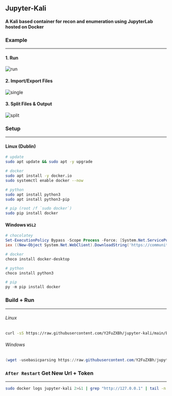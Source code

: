 ## Jupyter-Kali
#### A Kali based container for recon and enumeration using JupyterLab hosted on Docker

### Example
---
#### 1. Run
![run](https://user-images.githubusercontent.com/88941079/230677316-c7a1f87e-7640-477b-863b-8d27d3f196b8.png)

#### 2. Import/Export Files
![single](https://user-images.githubusercontent.com/88941079/230676823-3d129680-f9d8-49c9-b43b-f4547542d9c7.png)

#### 3. Split Files & Output
![split](https://user-images.githubusercontent.com/88941079/230676835-1e54eb90-0717-47cc-904b-6b5e6ef120bd.png)

### Setup
---
#### Linux (Dublin)
```bash
# update
sudo apt update && sudo apt -y upgrade

# docker
sudo apt install -y docker.io
sudo systemctl enable docker --now

# python
sudo apt install python3
sudo apt install python3-pip

# pip (root /f `sudo docker`)
sudo pip install docker
```

#### Windows `WSL2`
```powershell
# chocolatey
Set-ExecutionPolicy Bypass -Scope Process -Force; [System.Net.ServicePointManager]::SecurityProtocol = [System.Net.ServicePointManager]::SecurityProtocol -bor 3072
iex ((New-Object System.Net.WebClient).DownloadString('https://community.chocolatey.org/install.ps1'))

# docker
choco install docker-desktop

# python
choco install python3

# pip
py -m pip install docker
```

### Build + Run
---
###### Linux
```bash
curl -sS https://raw.githubusercontent.com/Y2FuZXBh/jupyter-kali/main/build.py | sudo python3 -
```
###### Windows
```powershell
(wget -usebasicparsing https://raw.githubusercontent.com/Y2FuZXBh/jupyter-kali/main/build.py).content | python -
```

### `After Restart` Get New Url + Token
---
```bash
sudo docker logs jupyter-kali 2>&1 | grep "http://127.0.0.1" | tail -n 1 | xargs
```
